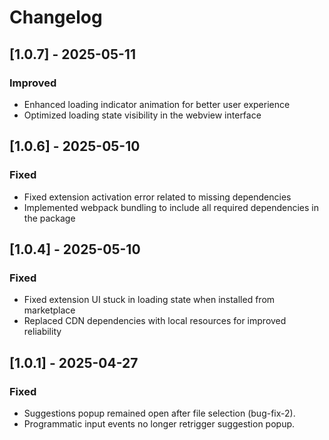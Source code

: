 # Changelog

## [1.0.7] - 2025-05-11

### Improved
- Enhanced loading indicator animation for better user experience
- Optimized loading state visibility in the webview interface

## [1.0.6] - 2025-05-10

### Fixed
- Fixed extension activation error related to missing dependencies
- Implemented webpack bundling to include all required dependencies in the package

## [1.0.4] - 2025-05-10

### Fixed
- Fixed extension UI stuck in loading state when installed from marketplace
- Replaced CDN dependencies with local resources for improved reliability

## [1.0.1] - 2025-04-27

### Fixed
- Suggestions popup remained open after file selection (bug-fix-2).
- Programmatic input events no longer retrigger suggestion popup.
